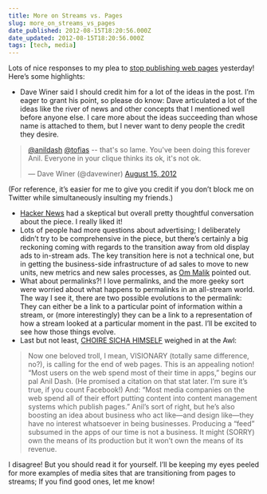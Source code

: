 ```yaml
---
title: More on Streams vs. Pages
slug: more_on_streams_vs_pages
date_published: 2012-08-15T18:20:56.000Z
date_updated: 2012-08-15T18:20:56.000Z
tags: [tech, media]
---
```


Lots of nice responses to my plea to [stop publishing web pages](/2012/08/14/stop_publishing_web_pages/) yesterday! Here’s some highlights:

- Dave Winer said I should credit him for a lot of the ideas in the post. I’m eager to grant his point, so please do know: Dave articulated a lot of the ideas like the river of news and other concepts that I mentioned well before anyone else. I care more about the ideas succeeding than whose name is attached to them, but I never want to deny people the credit they desire.

<blockquote class="twitter-tweet" data-dnt="true" data-theme="dark"><p lang="en" dir="ltr"><a href="https://twitter.com/anildash?ref_src=twsrc%5Etfw">@anildash</a> <a href="https://twitter.com/tofias?ref_src=twsrc%5Etfw">@tofias</a> -- that&#39;s so lame. You&#39;ve been doing this forever Anil. Everyone in your clique thinks its ok, it&#39;s not ok.</p>&mdash; Dave Winer (@davewiner) <a href="https://twitter.com/davewiner/status/235682593557852162?ref_src=twsrc%5Etfw">August 15, 2012</a></blockquote> <script async src="https://platform.twitter.com/widgets.js" charset="utf-8"></script>

(For reference, it’s easier for me to give you credit if you don’t block me on Twitter while simultaneously insulting my friends.)  
 * [Hacker News](http://news.ycombinator.com/item?id=4383674) had a skeptical but overall pretty thoughtful conversation about the piece. I really liked it!  
 * Lots of people had more questions about advertising; I deliberately didn’t try to be comprehensive in the piece, but there’s certainly a big reckoning coming with regards to the transition away from old display ads to in-stream ads. The key transition here is not a technical one, but in getting the business-side infrastructure of ad sales to move to new units, new metrics and new sales processes, as [Om Malik](https://twitter.com/om/status/235710089414197250) pointed out.  
 * What about permalinks?! I love permalinks, and the more geeky sort were worried about what happens to permalinks in an all-stream world. The way I see it, there are two possible evolutions to the permalink: They can either be a link to a particular point of information within a stream, or (more interestingly) they can be a link to a representation of how a stream looked at a particular moment in the past. I’ll be excited to see how those things evolve.  
 * Last but not least, [CHOIRE SICHA HIMSELF](http://www.theawl.com/2012/08/the-pretty-new-web-and-the-future-of-native-advertising) weighed in at the Awl:

> Now one beloved troll, I mean, VISIONARY (totally same difference, no?), is calling for the end of web pages. This is an appealing notion! “Most users on the web spend most of their time in apps,” begins our pal Anil Dash. (He promised a citation on that stat later. I’m sure it’s true, if you count Facebook!) And: “Most media companies on the web spend all of their effort putting content into content management systems which publish pages.” Anil’s sort of right, but he’s also boosting an idea about business who act like—and design like—they have no interest whatsoever in being businesses. Producing a “feed” subsumed in the apps of our time is not a business. It might (SORRY) own the means of its production but it won’t own the means of its revenue.

I disagree! But you should read it for yourself. I’ll be keeping my eyes peeled for more examples of media sites that are transitioning from pages to streams; If you find good ones, let me know!
